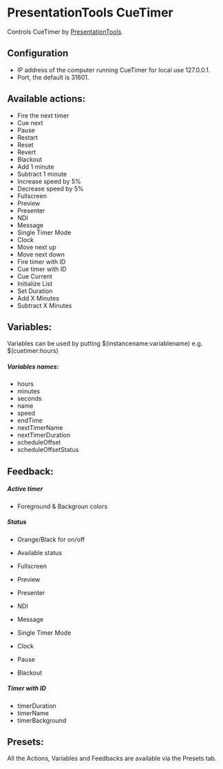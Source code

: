 # PresentationTools CueTimer

Controls CueTimer by [PresentationTools](https://presentationtools.com/).

## Configuration

- IP address of the computer running CueTimer for local use 127.0.0.1.
- Port, the default is 31601.

## Available actions:

- Fire the next timer
- Cue next
- Pause
- Restart
- Reset
- Revert
- Blackout
- Add 1 minute
- Subtract 1 minute
- Increase speed by 5%
- Decrease speed by 5%
- Fullscreen
- Preview
- Presenter
- NDI
- Message
- Single Timer Mode
- Clock
- Move next up
- Move next down
- Fire timer with ID
- Cue timer with ID
- Cue Current
- Initialize List
- Set Duration
- Add X Minutes
- Subtract X Minutes

## Variables:

Variables can be used by putting $(instancename:variablename) e.g. $(cuetimer:hours)

##### Variables names:

- hours
- minutes
- seconds
- name
- speed
- endTime
- nextTimerName
- nextTimerDuration
- scheduleOffset
- scheduleOffsetStatus

## Feedback:

##### Active timer

- Foreground & Backgroun colors

##### Status

- Orange/Black for on/off

- Available status

- Fullscreen
- Preview
- Presenter
- NDI
- Message
- Single Timer Mode
- Clock
- Pause
- Blackout

##### Timer with ID

- timerDuration
- timerName
- timerBackground

## Presets:

All the Actions, Variables and Feedbacks are available via the Presets tab.
